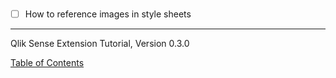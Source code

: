 # 

- [ ] How to reference images in style sheets

---
Qlik Sense Extension Tutorial, Version 0.3.0

[Table of Contents](00-TOC.md)